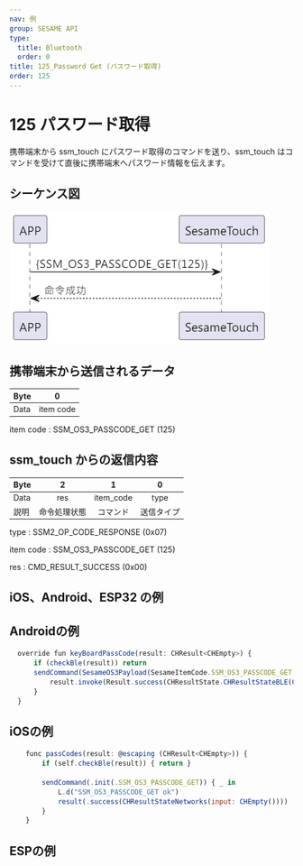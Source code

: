 ```yaml
---
nav: 例
group: SESAME API
type:
  title: Bluetooth
  order: 0
title: 125_Password Get (パスワード取得)
order: 125
---
```


# 125 パスワード取得

携帯端末から ssm_touch にパスワード取得のコマンドを送り、ssm_touch はコマンドを受けて直後に携帯端末へパスワード情報を伝えます。

## シーケンス図

<p align="left" >
  <img src="./src/pw_get/pw_get.png" alt="" title="">
</p>

## 携帯端末から送信されるデータ

| Byte |     0     |
| ---- | :-------: |
| Data | item code |

item code : SSM_OS3_PASSCODE_GET (125)

## ssm_touch からの返信内容

| Byte |      2       |     1     |     0      |
| ---- | :----------: | :-------: | :--------: |
| Data |     res      | item_code |    type    |
| 説明 | 命令処理状態 | コマンド  | 送信タイプ |

type : SSM2_OP_CODE_RESPONSE (0x07)

item code : SSM_OS3_PASSCODE_GET (125)

res : CMD_RESULT_SUCCESS (0x00)

## iOS、Android、ESP32 の例
 ## Androidの例

```jsx | pure
  override fun keyBoardPassCode(result: CHResult<CHEmpty>) {
      if (checkBle(result)) return
      sendCommand(SesameOS3Payload(SesameItemCode.SSM_OS3_PASSCODE_GET.value, byteArrayOf())) { res ->
          result.invoke(Result.success(CHResultState.CHResultStateBLE(CHEmpty())))
      }
  }
```

## iOSの例

```jsx | pure
    func passCodes(result: @escaping (CHResult<CHEmpty>)) {
        if (self.checkBle(result)) { return }

        sendCommand(.init(.SSM_OS3_PASSCODE_GET)) { _ in
            L.d("SSM_OS3_PASSCODE_GET ok")
            result(.success(CHResultStateNetworks(input: CHEmpty())))
        }
    }
```

## ESPの例

```jsx | pure

``` 
